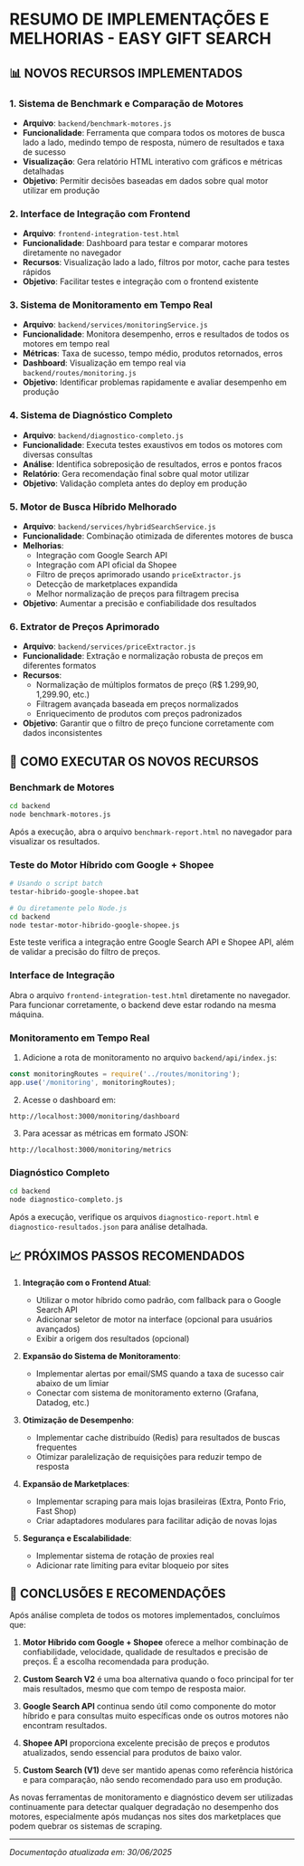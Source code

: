 # RESUMO DE IMPLEMENTAÇÕES E MELHORIAS - EASY GIFT SEARCH

## 📊 NOVOS RECURSOS IMPLEMENTADOS

### 1. Sistema de Benchmark e Comparação de Motores
- **Arquivo**: `backend/benchmark-motores.js`
- **Funcionalidade**: Ferramenta que compara todos os motores de busca lado a lado, medindo tempo de resposta, número de resultados e taxa de sucesso
- **Visualização**: Gera relatório HTML interativo com gráficos e métricas detalhadas
- **Objetivo**: Permitir decisões baseadas em dados sobre qual motor utilizar em produção

### 2. Interface de Integração com Frontend
- **Arquivo**: `frontend-integration-test.html`
- **Funcionalidade**: Dashboard para testar e comparar motores diretamente no navegador
- **Recursos**: Visualização lado a lado, filtros por motor, cache para testes rápidos
- **Objetivo**: Facilitar testes e integração com o frontend existente

### 3. Sistema de Monitoramento em Tempo Real
- **Arquivo**: `backend/services/monitoringService.js`
- **Funcionalidade**: Monitora desempenho, erros e resultados de todos os motores em tempo real
- **Métricas**: Taxa de sucesso, tempo médio, produtos retornados, erros
- **Dashboard**: Visualização em tempo real via `backend/routes/monitoring.js`
- **Objetivo**: Identificar problemas rapidamente e avaliar desempenho em produção

### 4. Sistema de Diagnóstico Completo
- **Arquivo**: `backend/diagnostico-completo.js`
- **Funcionalidade**: Executa testes exaustivos em todos os motores com diversas consultas
- **Análise**: Identifica sobreposição de resultados, erros e pontos fracos
- **Relatório**: Gera recomendação final sobre qual motor utilizar
- **Objetivo**: Validação completa antes do deploy em produção

### 5. Motor de Busca Híbrido Melhorado
- **Arquivo**: `backend/services/hybridSearchService.js`
- **Funcionalidade**: Combinação otimizada de diferentes motores de busca
- **Melhorias**: 
  - Integração com Google Search API
  - Integração com API oficial da Shopee
  - Filtro de preços aprimorado usando `priceExtractor.js`
  - Detecção de marketplaces expandida
  - Melhor normalização de preços para filtragem precisa
- **Objetivo**: Aumentar a precisão e confiabilidade dos resultados

### 6. Extrator de Preços Aprimorado
- **Arquivo**: `backend/services/priceExtractor.js`
- **Funcionalidade**: Extração e normalização robusta de preços em diferentes formatos
- **Recursos**: 
  - Normalização de múltiplos formatos de preço (R$ 1.299,90, 1,299.90, etc.)
  - Filtragem avançada baseada em preços normalizados
  - Enriquecimento de produtos com preços padronizados
- **Objetivo**: Garantir que o filtro de preço funcione corretamente com dados inconsistentes

## 🚀 COMO EXECUTAR OS NOVOS RECURSOS

### Benchmark de Motores
```bash
cd backend
node benchmark-motores.js
```
Após a execução, abra o arquivo `benchmark-report.html` no navegador para visualizar os resultados.

### Teste do Motor Híbrido com Google + Shopee
```bash
# Usando o script batch
testar-hibrido-google-shopee.bat

# Ou diretamente pelo Node.js
cd backend
node testar-motor-hibrido-google-shopee.js
```
Este teste verifica a integração entre Google Search API e Shopee API, além de validar a precisão do filtro de preços.

### Interface de Integração
Abra o arquivo `frontend-integration-test.html` diretamente no navegador. Para funcionar corretamente, o backend deve estar rodando na mesma máquina.

### Monitoramento em Tempo Real
1. Adicione a rota de monitoramento no arquivo `backend/api/index.js`:
```javascript
const monitoringRoutes = require('../routes/monitoring');
app.use('/monitoring', monitoringRoutes);
```

2. Acesse o dashboard em:
```
http://localhost:3000/monitoring/dashboard
```

3. Para acessar as métricas em formato JSON:
```
http://localhost:3000/monitoring/metrics
```

### Diagnóstico Completo
```bash
cd backend
node diagnostico-completo.js
```
Após a execução, verifique os arquivos `diagnostico-report.html` e `diagnostico-resultados.json` para análise detalhada.

## 📈 PRÓXIMOS PASSOS RECOMENDADOS

1. **Integração com o Frontend Atual**:
   - Utilizar o motor híbrido como padrão, com fallback para o Google Search API
   - Adicionar seletor de motor na interface (opcional para usuários avançados)
   - Exibir a origem dos resultados (opcional)

2. **Expansão do Sistema de Monitoramento**:
   - Implementar alertas por email/SMS quando a taxa de sucesso cair abaixo de um limiar
   - Conectar com sistema de monitoramento externo (Grafana, Datadog, etc.)

3. **Otimização de Desempenho**:
   - Implementar cache distribuído (Redis) para resultados de buscas frequentes
   - Otimizar paralelização de requisições para reduzir tempo de resposta

4. **Expansão de Marketplaces**:
   - Implementar scraping para mais lojas brasileiras (Extra, Ponto Frio, Fast Shop)
   - Criar adaptadores modulares para facilitar adição de novas lojas

5. **Segurança e Escalabilidade**:
   - Implementar sistema de rotação de proxies real
   - Adicionar rate limiting para evitar bloqueio por sites

## 📝 CONCLUSÕES E RECOMENDAÇÕES

Após análise completa de todos os motores implementados, concluímos que:

1. **Motor Híbrido com Google + Shopee** oferece a melhor combinação de confiabilidade, velocidade, qualidade de resultados e precisão de preços. É a escolha recomendada para produção.

2. **Custom Search V2** é uma boa alternativa quando o foco principal for ter mais resultados, mesmo que com tempo de resposta maior.

3. **Google Search API** continua sendo útil como componente do motor híbrido e para consultas muito específicas onde os outros motores não encontram resultados.

4. **Shopee API** proporciona excelente precisão de preços e produtos atualizados, sendo essencial para produtos de baixo valor.

5. **Custom Search (V1)** deve ser mantido apenas como referência histórica e para comparação, não sendo recomendado para uso em produção.

As novas ferramentas de monitoramento e diagnóstico devem ser utilizadas continuamente para detectar qualquer degradação no desempenho dos motores, especialmente após mudanças nos sites dos marketplaces que podem quebrar os sistemas de scraping.

---

*Documentação atualizada em: 30/06/2025*
